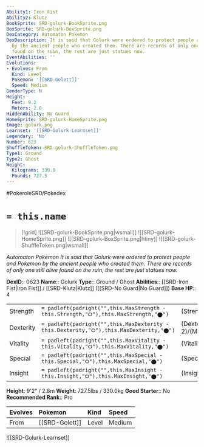 ```yaml
---
Ability1: Iron Fist
Ability2: Klutz
BookSprite: SRD-golurk-BookSprite.png
BoxSprite: SRD-golurk-BoxSprite.png
DexCategory: Automaton Pokemon
DexDescription: It is said that Golurk were ordered to protect people and Pokemon
  by the ancient people who created them. There are records of only one still alive
  found on the ruin, the rest are just statues now.
EventAbilities: ''
Evolutions:
- Evolves: From
  Kind: Level
  Pokemon: '[[SRD-Golett]]'
  Speed: Medium
GenderType: N
Height:
  Feet: 9.2
  Meters: 2.8
HiddenAbility: No Guard
HomeSprite: SRD-golurk-HomeSprite.png
Image: golurk.png
Learnset: '[[SRD-Golurk-Learnset]]'
Legendary: 'No'
Number: 623
ShuffleToken: SRD-golurk-ShuffleToken.png
Type1: Ground
Type2: Ghost
Weight:
  Kilograms: 330.0
  Pounds: 727.5
---
```


#PokeroleSRD/Pokedex

# `= this.name`

> [!grid]
> ![[SRD-golurk-BookSprite.png|wsmall]]
> ![[SRD-golurk-HomeSprite.png]]
> ![[SRD-golurk-BoxSprite.png|htiny]]
> ![[SRD-golurk-ShuffleToken.png|wsmall]]


*Automaton Pokemon*
*It is said that Golurk were ordered to protect people and Pokemon by the ancient people who created them. There are records of only one still alive found on the ruin, the rest are just statues now.*

**DexID**:: 0623
**Name**:: Golurk
**Type**:: Ground / Ghost
**Abilities**:: [[SRD-Iron Fist|Iron Fist]] / [[SRD-Klutz|Klutz]] ([[SRD-No Guard|No Guard]])
**Base HP**:: 4

|           |                                                                                        |                                          |
| --------- | -------------------------------------------------------------------------------------- | ---------------------------------------- |
| Strength  | `= padleft(padright("",this.MaxStrength - this.Strength,"⭘"),this.MaxStrength,"⬤")`    | (Strength::3)/(MaxStrength::7)   |
| Dexterity | `= padleft(padright("",this.MaxDexterity - this.Dexterity,"⭘"),this.MaxDexterity,"⬤")` | (Dexterity:: 2)/(MaxDexterity::4) |
| Vitality  | `= padleft(padright("",this.MaxVitality - this.Vitality,"⭘"),this.MaxVitality,"⬤")`    | (Vitality::2)/(MaxVitality::5)   |
| Special   | `= padleft(padright("",this.MaxSpecial - this.Special,"⭘"),this.MaxSpecial,"⬤")`       | (Special::2)/(MaxSpecial::4)     |
| Insight   | `= padleft(padright("",this.MaxInsight - this.Insight,"⭘"),this.MaxInsight,"⬤")`       | (Insight::2)/(MaxInsight::5)     |

**Height**: 9'2" / 2.8m
**Weight**: 727.5lbs / 330.0kg
**Good Starter**:: No
**Recommended Rank**:: Pro

| Evolves   | Pokemon        | Kind   | Speed   |
|:----------|:---------------|:-------|:--------|
| From      | [[SRD-Golett]] | Level  | Medium  |

![[SRD-Golurk-Learnset]]